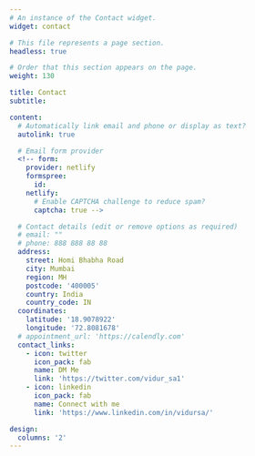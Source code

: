 ```yaml
---
# An instance of the Contact widget.
widget: contact

# This file represents a page section.
headless: true

# Order that this section appears on the page.
weight: 130

title: Contact
subtitle:

content:
  # Automatically link email and phone or display as text?
  autolink: true

  # Email form provider
  <!-- form:
    provider: netlify
    formspree:
      id:
    netlify:
      # Enable CAPTCHA challenge to reduce spam?
      captcha: true -->

  # Contact details (edit or remove options as required)
  # email: ""
  # phone: 888 888 88 88
  address:
    street: Homi Bhabha Road
    city: Mumbai
    region: MH
    postcode: '400005'
    country: India
    country_code: IN
  coordinates:
    latitude: '18.9078922'
    longitude: '72.8081678'
  # appointment_url: 'https://calendly.com'
  contact_links:
    - icon: twitter
      icon_pack: fab
      name: DM Me
      link: 'https://twitter.com/vidur_sa1'
    - icon: linkedin
      icon_pack: fab
      name: Connect with me
      link: 'https://www.linkedin.com/in/vidursa/'

design:
  columns: '2'
---
```

